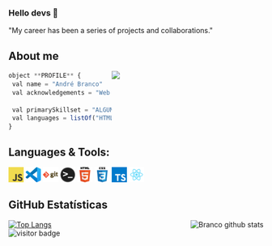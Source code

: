 ### Hello devs 👋
"My career has been a series of projects and collaborations."

## About me

<img align="right" width="300" src="https://i2.wp.com/allhtaccess.info/wp-content/uploads/2018/03/programming.gif?fit=1281%2C716&ssl=1" />

```JavaScript
object **PROFILE** {
 val name = "André Branco"
 val acknowledgements = "Web Design/FrontEnd"
 
 val primarySkillset = "ALGUMAS HABILIDADES"
 val languages = listOf("HTML", "CSS", "JavaScript", "TypeScript", "React") 
}
```

## **Languages & Tools:**  

<code><img height="30" src="https://raw.githubusercontent.com/github/explore/80688e429a7d4ef2fca1e82350fe8e3517d3494d/topics/javascript/javascript.png"></code>
<code><img height="30" src="https://raw.githubusercontent.com/github/explore/80688e429a7d4ef2fca1e82350fe8e3517d3494d/topics/visual-studio-code/visual-studio-code.png"></code>
<code><img height="30" src="https://raw.githubusercontent.com/github/explore/80688e429a7d4ef2fca1e82350fe8e3517d3494d/topics/git/git.png"></code>
<code><img height="30" src="https://raw.githubusercontent.com/github/explore/80688e429a7d4ef2fca1e82350fe8e3517d3494d/topics/terminal/terminal.png"></code>
<code><img height="30" src="https://raw.githubusercontent.com/github/explore/80688e429a7d4ef2fca1e82350fe8e3517d3494d/topics/html/html.png"></code>
<code><img height="30" src="https://raw.githubusercontent.com/github/explore/80688e429a7d4ef2fca1e82350fe8e3517d3494d/topics/css/css.png"></code>
<code><img height="30" src="https://raw.githubusercontent.com/github/explore/80688e429a7d4ef2fca1e82350fe8e3517d3494d/topics/typescript/typescript.png"></code>
<code><img height="30" src="https://raw.githubusercontent.com/github/explore/80688e429a7d4ef2fca1e82350fe8e3517d3494d/topics/react/react.png"></code>

## **GitHub Estatísticas**
[![Top Langs](https://github-readme-stats.vercel.app/api/top-langs/?username=drero&layout=compact&theme=algolia)](https://github.com/drero/github-readme-stats)
<a href="https://github.com/drero">
 <img align="right" src="https://github-readme-stats.vercel.app/api?username=drero&show_icons=true&theme=algolia&line_height=27&padding_left=0" alt="Branco github stats"/>
</a>
<br>
![visitor badge](https://visitor-badge.glitch.me/badge?page_id=drero.visitor-badge)

